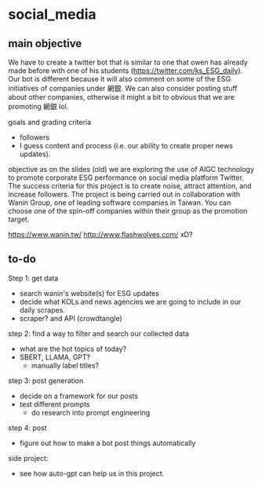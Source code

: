 # social_media

## main objective
We have to create a twitter bot that is similar to one that owen has already made before with one of his students (https://twitter.com/ks_ESG_daily).
Our bot is different because it will also comment on some of the ESG initiatives of companies under 網銀. We can also consider posting stuff about other 
companies, otherwise it might a bit to obvious that we are promoting 網銀 lol.

goals and grading criteria
- followers
- I guess content and process (i.e. our ability to create proper news updates). 


objective as on the slides (old)
we are exploring the use of AIGC technology to promote corporate ESG performance on social media platform Twitter. The success criteria for this 
project is to create noise, attract attention, and increase followers. The project is being carried out in collaboration with Wanin Group, one of 
leading software companies in Taiwan. You can choose one of the spin-off companies within their group as the promotion target. 



https://www.wanin.tw/
http://www.flashwolves.com/  xD?

## to-do
Step 1: get data
   - search wanin's website(s) for ESG updates
   - decide what KOLs and news agencies we are going to include in our daily scrapes. 
   - scraper? and API (crowdtangle)

step 2: find a way to filter and search our collected data
  - what are the hot topics of today?
  - SBERT, LLAMA, GPT? 
    - manually label titles?

step 3: post generation
  - decide on a framework for our posts
  - test different prompts
    - do research into prompt engineering
 
step 4: post
  - figure out how to make a bot post things automatically 
  
side project: 
  - see how auto-gpt can help us in this project. 



